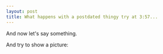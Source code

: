 ```yaml
---
layout: post
title: What happens with a postdated thingy try at 3:57...
---
```

And now let's say something.

And try to show a picture:

<p> <src="https://dl.dropboxusercontent.com/s/0brim8y201nqc7d/IMG_20180419_113444.jpg?dl=0"/> <p>
